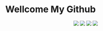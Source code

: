 # Wellcome My Github

<div align="center">
	<img src="https://img.shields.io/badge/Java-007396?style=flat&logo=Java&logoColor=white" />
	<img src="https://img.shields.io/badge/HTML5-E34F26?style=flat&logo=HTML5&logoColor=white" />
	<img src="https://img.shields.io/badge/CSS3-1572B6?style=flat&logo=CSS&logoColor=white" />
  <img src="https://img.shields.io/badge/JavaScript-#F7DF1E?style=flat&logo=JavaScript&logoColor=white" />
  
  
</div>
